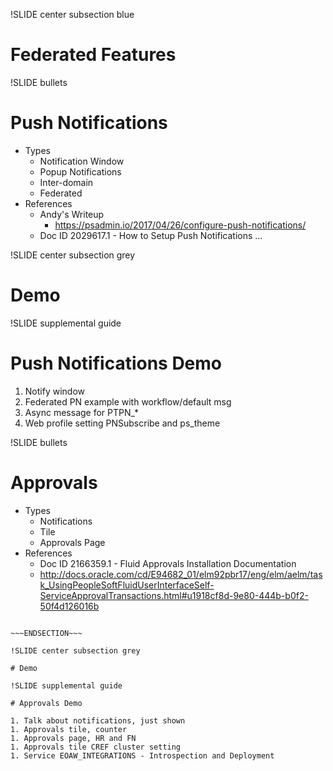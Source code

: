 !SLIDE center subsection blue

# Federated Features

!SLIDE bullets

# Push Notifications

* Types
    * Notification Window
    * Popup Notifications
    * Inter-domain   
    * Federated
* References
    * Andy's Writeup
       * https://psadmin.io/2017/04/26/configure-push-notifications/
    * Doc ID 2029617.1 - How to Setup Push Notifications ...

!SLIDE center subsection grey

# Demo

!SLIDE supplemental guide

# Push Notifications Demo

1. Notify window
1. Federated PN example with workflow/default msg
1. Async message for PTPN_*
1. Web profile setting PNSubscribe and ps_theme

!SLIDE bullets

# Approvals 

* Types
    * Notifications
    * Tile
    * Approvals Page
* References 
    * Doc ID 2166359.1 - Fluid Approvals Installation Documentation 
    * http://docs.oracle.com/cd/E94682_01/elm92pbr17/eng/elm/aelm/task_UsingPeopleSoftFluidUserInterfaceSelf-ServiceApprovalTransactions.html#u1918cf8d-9e80-444b-b0f2-50f4d126016b

~~~SECTION:notes~~~

~~~ENDSECTION~~~

!SLIDE center subsection grey

# Demo

!SLIDE supplemental guide

# Approvals Demo

1. Talk about notifications, just shown
1. Approvals tile, counter 
1. Approvals page, HR and FN
1. Approvals tile CREF cluster setting
1. Service EOAW_INTEGRATIONS - Introspection and Deployment
